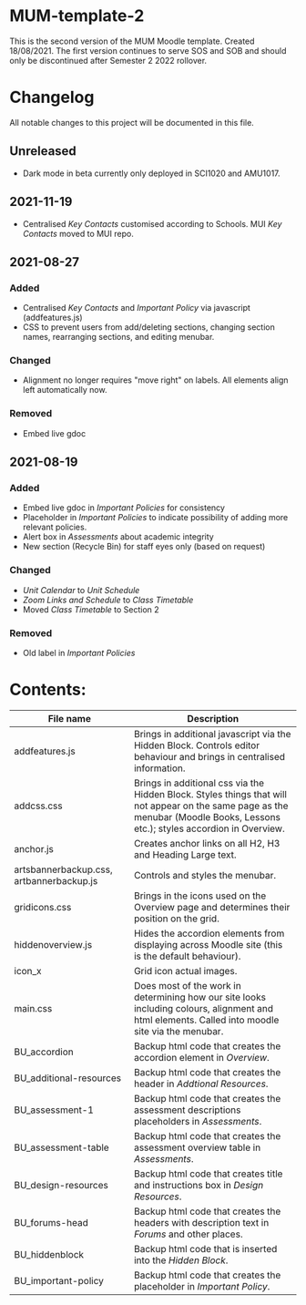 # MUM-template-2 #
This is the second version of the MUM Moodle template. Created 18/08/2021. The first version continues to serve SOS and SOB and should only be discontinued after Semester 2 2022 rollover.

# Changelog #
All notable changes to this project will be documented in this file.

## Unreleased ##
- Dark mode in beta currently only deployed in SCI1020 and AMU1017.

## 2021-11-19 ##
- Centralised _Key Contacts_ customised according to Schools. MUI _Key Contacts_ moved to MUI repo.

## 2021-08-27 ##
### Added ###
- Centralised _Key Contacts_ and _Important Policy_ via javascript (addfeatures.js)
- CSS to prevent users from add/deleting sections, changing section names, rearranging sections, and editing menubar.

### Changed ###
- Alignment no longer requires "move right" on labels. All elements align left automatically now.

### Removed ###
- Embed live gdoc


## 2021-08-19 ##

### Added ###
- Embed live gdoc in _Important Policies_ for consistency
- Placeholder in _Important Policies_ to indicate possibility of adding more relevant policies.
- Alert box in _Assessments_ about academic integrity
- New section (Recycle Bin) for staff eyes only (based on request)

### Changed ###
- _Unit Calendar_ to _Unit Schedule_
- _Zoom Links and Schedule_ to _Class Timetable_
- Moved _Class Timetable_ to Section 2

### Removed ###
- Old label in _Important Policies_

# Contents: #

File name     | Description
------------- | -------------
addfeatures.js | Brings in additional javascript via the Hidden Block. Controls editor behaviour and brings in centralised information.
addcss.css    | Brings in additional css via the Hidden Block. Styles things that will not appear on the same page as the menubar (Moodle Books, Lessons etc.); styles accordion in Overview.
anchor.js     | Creates anchor links on all H2, H3 and Heading Large text. 
artsbannerbackup.css, artbannerbackup.js | Controls and styles the menubar.
gridicons.css | Brings in the icons used on the Overview page and determines their position on the grid.
hiddenoverview.js | Hides the accordion elements from displaying across Moodle site (this is the default behaviour).
icon_x | Grid icon actual images.
main.css      | Does most of the work in determining how our site looks including colours, alignment and html elements. Called into moodle site via the menubar.
BU_accordion | Backup html code that creates the accordion element in _Overview_.
BU_additional-resources | Backup html code that creates the header in _Addtional Resources_.
BU_assessment-1 | Backup html code that creates the assessment descriptions placeholders in _Assessments_.
BU_assessment-table | Backup html code that creates the assessment overview table in _Assessments_.
BU_design-resources | Backup html code that creates title and instructions box in _Design Resources_.
BU_forums-head | Backup html code that creates the headers with description text in _Forums_ and other places.
BU_hiddenblock | Backup html code that is inserted into the _Hidden Block_.
BU_important-policy | Backup html code that creates the placeholder in _Important Policy_.





